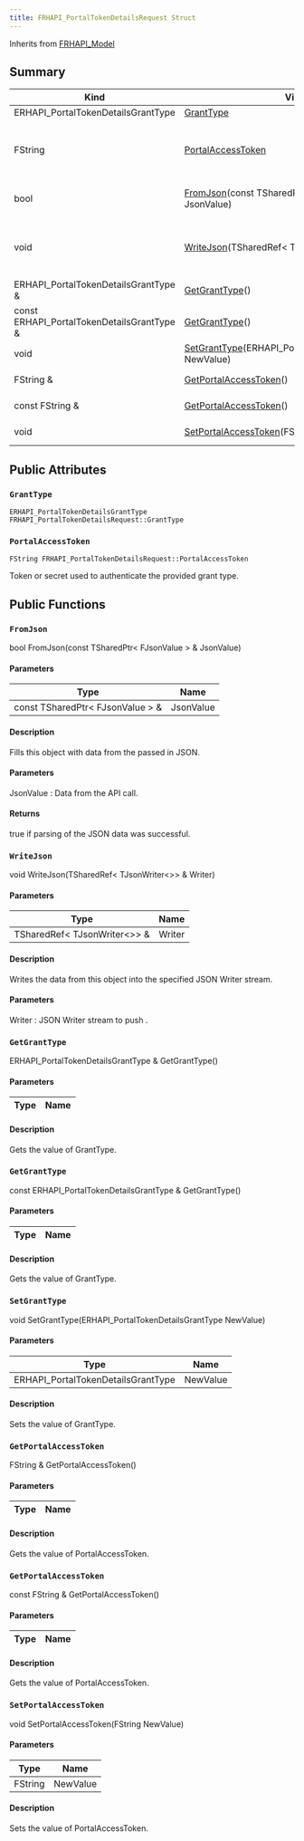 ```yaml
---
title: FRHAPI_PortalTokenDetailsRequest Struct
---
```

Inherits from [FRHAPI_Model](/unreal-plugins/all/structfrhapi__model/#structFRHAPI__Model)



## Summary
| Kind | View | Description |
|------|------|-------------|
|ERHAPI_PortalTokenDetailsGrantType|[GrantType](/unreal-plugins/all/structfrhapi__portaltokendetailsrequest/#structFRHAPI__PortalTokenDetailsRequest_1a548d6c8ee9cc94951d52dad3126cf369)||
|FString|[PortalAccessToken](/unreal-plugins/all/structfrhapi__portaltokendetailsrequest/#structFRHAPI__PortalTokenDetailsRequest_1a5f955bb90686ea2875c2fe02ea524a98)|Token or secret used to authenticate the provided grant type.|
|bool|[FromJson](/unreal-plugins/all/structfrhapi__portaltokendetailsrequest/#structFRHAPI__PortalTokenDetailsRequest_1a0537d65dbaeccc3403ac707d1cc4995f)(const TSharedPtr< FJsonValue > & JsonValue)|Fills this object with data from the passed in JSON.|
|void|[WriteJson](/unreal-plugins/all/structfrhapi__portaltokendetailsrequest/#structFRHAPI__PortalTokenDetailsRequest_1afef7776e0d4367f60e4298263e4cb67e)(TSharedRef< TJsonWriter<>> & Writer)|Writes the data from this object into the specified JSON Writer stream.|
|ERHAPI_PortalTokenDetailsGrantType &|[GetGrantType](/unreal-plugins/all/structfrhapi__portaltokendetailsrequest/#structFRHAPI__PortalTokenDetailsRequest_1a6ad035d7838790f6fbb5f880bb0bfee7)()|Gets the value of GrantType.|
|const ERHAPI_PortalTokenDetailsGrantType &|[GetGrantType](/unreal-plugins/all/structfrhapi__portaltokendetailsrequest/#structFRHAPI__PortalTokenDetailsRequest_1a97be8803a8e6d79aa4879a1b10cf900e)()|Gets the value of GrantType.|
|void|[SetGrantType](/unreal-plugins/all/structfrhapi__portaltokendetailsrequest/#structFRHAPI__PortalTokenDetailsRequest_1ab18a3820e59afe35e034acd19a4f784b)(ERHAPI_PortalTokenDetailsGrantType NewValue)|Sets the value of GrantType.|
|FString &|[GetPortalAccessToken](/unreal-plugins/all/structfrhapi__portaltokendetailsrequest/#structFRHAPI__PortalTokenDetailsRequest_1a7bcd5829f00a691f006b54bd37074dd9)()|Gets the value of PortalAccessToken.|
|const FString &|[GetPortalAccessToken](/unreal-plugins/all/structfrhapi__portaltokendetailsrequest/#structFRHAPI__PortalTokenDetailsRequest_1ae1acdc8fd0cc19806a085b2059dd6271)()|Gets the value of PortalAccessToken.|
|void|[SetPortalAccessToken](/unreal-plugins/all/structfrhapi__portaltokendetailsrequest/#structFRHAPI__PortalTokenDetailsRequest_1ab9e79f2af1ff269ead537aebedb7017f)(FString NewValue)|Sets the value of PortalAccessToken.|
## Public Attributes



### `GrantType` <a id="structFRHAPI__PortalTokenDetailsRequest_1a548d6c8ee9cc94951d52dad3126cf369"></a>

`ERHAPI_PortalTokenDetailsGrantType FRHAPI_PortalTokenDetailsRequest::GrantType`






### `PortalAccessToken` <a id="structFRHAPI__PortalTokenDetailsRequest_1a5f955bb90686ea2875c2fe02ea524a98"></a>

`FString FRHAPI_PortalTokenDetailsRequest::PortalAccessToken`

Token or secret used to authenticate the provided grant type.





## Public Functions



### `FromJson` <a id="structFRHAPI__PortalTokenDetailsRequest_1a0537d65dbaeccc3403ac707d1cc4995f"></a>

bool FromJson(const TSharedPtr< FJsonValue > & JsonValue)

#### Parameters

| Type | Name |
|------|------|
|const TSharedPtr< FJsonValue > &|JsonValue|

#### Description

Fills this object with data from the passed in JSON.


#### Parameters

JsonValue
: Data from the API call.

#### Returns
true if parsing of the JSON data was successful. 



### `WriteJson` <a id="structFRHAPI__PortalTokenDetailsRequest_1afef7776e0d4367f60e4298263e4cb67e"></a>

void WriteJson(TSharedRef< TJsonWriter<>> & Writer)

#### Parameters

| Type | Name |
|------|------|
|TSharedRef< TJsonWriter<>> &|Writer|

#### Description

Writes the data from this object into the specified JSON Writer stream.


#### Parameters

Writer
: JSON Writer stream to push . 



### `GetGrantType` <a id="structFRHAPI__PortalTokenDetailsRequest_1a6ad035d7838790f6fbb5f880bb0bfee7"></a>

ERHAPI_PortalTokenDetailsGrantType & GetGrantType()

#### Parameters

| Type | Name |
|------|------|

#### Description

Gets the value of GrantType.




### `GetGrantType` <a id="structFRHAPI__PortalTokenDetailsRequest_1a97be8803a8e6d79aa4879a1b10cf900e"></a>

const ERHAPI_PortalTokenDetailsGrantType & GetGrantType()

#### Parameters

| Type | Name |
|------|------|

#### Description

Gets the value of GrantType.




### `SetGrantType` <a id="structFRHAPI__PortalTokenDetailsRequest_1ab18a3820e59afe35e034acd19a4f784b"></a>

void SetGrantType(ERHAPI_PortalTokenDetailsGrantType NewValue)

#### Parameters

| Type | Name |
|------|------|
|ERHAPI_PortalTokenDetailsGrantType|NewValue|

#### Description

Sets the value of GrantType.




### `GetPortalAccessToken` <a id="structFRHAPI__PortalTokenDetailsRequest_1a7bcd5829f00a691f006b54bd37074dd9"></a>

FString & GetPortalAccessToken()

#### Parameters

| Type | Name |
|------|------|

#### Description

Gets the value of PortalAccessToken.




### `GetPortalAccessToken` <a id="structFRHAPI__PortalTokenDetailsRequest_1ae1acdc8fd0cc19806a085b2059dd6271"></a>

const FString & GetPortalAccessToken()

#### Parameters

| Type | Name |
|------|------|

#### Description

Gets the value of PortalAccessToken.




### `SetPortalAccessToken` <a id="structFRHAPI__PortalTokenDetailsRequest_1ab9e79f2af1ff269ead537aebedb7017f"></a>

void SetPortalAccessToken(FString NewValue)

#### Parameters

| Type | Name |
|------|------|
|FString|NewValue|

#### Description

Sets the value of PortalAccessToken.





